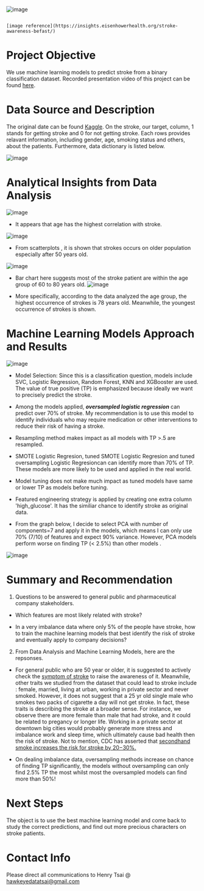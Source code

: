 
![image](https://user-images.githubusercontent.com/126204698/236042392-8184f68f-c2ad-4e97-b984-a6b83ccb56ae.png)

                                                                                                [image reference](https://insights.eisenhowerhealth.org/stroke-awareness-befast/)

# Project Objective
We use machine learning models to predict stroke from a binary classification dataset. Recorded presentation video of this project can be found [here](https://drive.google.com/file/d/1rnhKOPI3mmTAHXiGAN1TkKh7JSPiMnpe/view?usp=sharing).

# Data Source and Description
The original date can be found [Kaggle](https://www.kaggle.com/datasets/fedesoriano/stroke-prediction-dataset). On the stroke, our target, column, 1 stands for getting stroke and 0 for not getting stroke. Each rows provides relavant information, including gender, age, smoking status and others, about the patients. Furthermore, data dictionary is listed below.

![image](https://user-images.githubusercontent.com/126204698/236043392-b2cece0a-f62b-4fc3-af8a-a0ce7f47933b.png)

# Analytical Insights from Data Analysis

![image](https://github.com/hawkeyedatatsai/Stroke-Prediction/assets/126204698/ec1a5ba4-0036-44ab-b015-fa3d6df3da0b)

- It appears that age has the highest correlation with stroke.

![image](https://user-images.githubusercontent.com/126204698/236043513-aadadc10-c72f-4ced-97d2-ccf2c35d0909.png)

- From scatterplots , it is shown that strokes occurs on older population especially after 50 years old.

![image](https://github.com/hawkeyedatatsai/Stroke-Prediction/assets/126204698/5f112e12-6dfb-45db-94ff-c37b01b2fbad)

- Bar chart here suggests most of the stroke patient are within the age group of 60 to 80 years old.
![image](https://github.com/hawkeyedatatsai/Stroke-Prediction/assets/126204698/40c7f7c5-3ebb-418d-a16b-f8e576963ece)

- More specifically, according to the data analyzed the age group, the highest occurrence of strokes is 78 years old. Meanwhile, the youngest occurrence of strokes is shown.

# Machine Learning Models Approach and Results

![image](https://user-images.githubusercontent.com/126204698/236104979-1cf31caf-67ac-4cb4-ab12-4042297f4444.png)

- Model Selection: Since this is a classification question, models include SVC, Logistic Regression, Random Forest, KNN and XGBooster are used. The value of true positive (TP) is emphasized because ideally we want to precisely predict the stroke.

- Among the models applied, ***oversampled logistic regression*** can predict over 70% of stroke. My recommendation is to use this model to identify individuals who may require medication or other interventions to reduce their risk of having a stroke.

- Resampling method makes impact as all models with TP >.5 are resampled.

- SMOTE Logistic Regresion, tuned SMOTE Logistic Regresion and tuned oversampling Logistic Regresioncan can identify more than 70% of TP. These models are more likely to be used and applied in the real world.

- Model tuning does not make much impact as tuned models have same or lower TP as models before tuning.

- Featured engineering strategy is applied by creating one extra column 'high_glucose'. It has the similiar chance to identify stroke as original data.

- From the graph below, I decide to select PCA with number of components=7 and apply it in the models, which means I can only use 70% (7/10) of features and expect 90% variance. However, PCA models perform worse on finding TP (< 2.5%) than other models .

![image](https://github.com/hawkeyedatatsai/Stroke-Prediction/assets/126204698/13ccab07-fcd9-4bc0-96ea-06720f216b88)


# Summary and Recommendation 

1. Questions to be answered to general public and pharmaceutical company stakeholders.

- Which features are most likely related with stroke?

- In a very imbalance data where only 5% of the people have stroke, how to train the machine learning models that best identify the risk of stroke and eventually apply to company decisions?

2. From Data Analysis and Machine Learning Models, here are the repsonses.

- For general public who are 50 year or older, it is suggested to actively check the [symptom of stroke](https://www.cdc.gov/stroke/signs_symptoms.htm) to raise the awareness of it. Meanwhile, other traits we studied from the dataset that could lead to stroke include : female, married, living at urban, working in private sector and never smoked. However, it does not suggest that a 25 yr old single male who smokes two packs of cigarette a day will not get stroke. In fact, these traits is describing the stroke at a broader sense. For instance, we observe there are more female than male that had stroke, and it could be related to pregancy or longer life. Working in a private sector at downtown big cities would probably generate more stress and imbalance work and sleep time, which ultimately cause bad health then the risk of stroke. Not to mention, CDC has asserted that [secondhand smoke increases the risk for stroke by 20−30%.](https://www.cdc.gov/tobacco/campaign/tips/diseases/heart-disease-stroke.html#:~:text=Secondhand%20smoke%20increases%20the%20risk%20for%20stroke%20by,increase%20your%20risk%20of%20having%20a%20heart%20attack.)

- On dealing imbalance data, oversampling methods increase on chance of finding TP significantly, the models without oversampling can only find 2.5% TP the most whilst most the oversampled models can find more than 50%!

# Next Steps

The object is to use the best machine learning model and come back to study the correct predictions, and find out more precious characters on stroke patients.

# Contact Info

Please direct all communications to Henry Tsai @ hawkeyedatatsai@gmail.com
